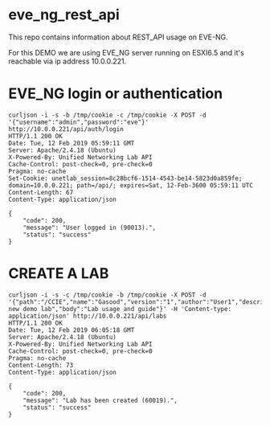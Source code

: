 # eve_ng_rest_api

This repo contains information about REST_API usage on EVE-NG.

For this DEMO we are using EVE_NG server running on ESXI6.5 and it's reachable via ip address 10.0.0.221.


**EVE_NG login or authentication**
===================================

```
curljson -i -s -b /tmp/cookie -c /tmp/cookie -X POST -d '{"username":"admin","password":"eve"}' http://10.0.0.221/api/auth/login
HTTP/1.1 200 OK
Date: Tue, 12 Feb 2019 05:59:11 GMT
Server: Apache/2.4.18 (Ubuntu)
X-Powered-By: Unified Networking Lab API
Cache-Control: post-check=0, pre-check=0
Pragma: no-cache
Set-Cookie: unetlab_session=8c28bcf6-1514-4543-be14-5823d0a859fe; domain=10.0.0.221; path=/api/; expires=Sat, 12-Feb-3600 05:59:11 UTC
Content-Length: 67
Content-Type: application/json

{
    "code": 200,
    "message": "User logged in (90013).",
    "status": "success"
}

```

**CREATE A LAB**
================

```
curljson -i -s -c /tmp/cookie -b /tmp/cookie -X POST -d '{"path":"/CCIE","name":"Gasood","version":"1","author":"User1","description":"A new demo lab","body":"Lab usage and guide"}' -H 'Content-type: application/json' http://10.0.0.221/api/labs
HTTP/1.1 200 OK
Date: Tue, 12 Feb 2019 06:05:18 GMT
Server: Apache/2.4.18 (Ubuntu)
X-Powered-By: Unified Networking Lab API
Cache-Control: post-check=0, pre-check=0
Pragma: no-cache
Content-Length: 73
Content-Type: application/json

{
    "code": 200,
    "message": "Lab has been created (60019).",
    "status": "success"
}


```
